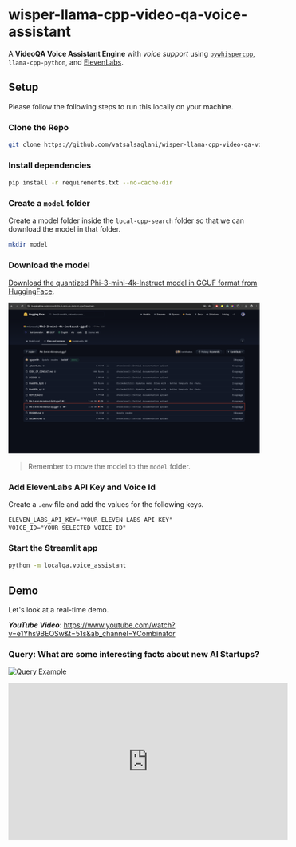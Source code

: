 # wisper-llama-cpp-video-qa-voice-assistant

A **VideoQA Voice Assistant Engine** with _voice support_ using [`pywhispercpp`](https://github.com/abdeladim-s/pywispercpp), `llama-cpp-python`, and [ElevenLabs](https://elevenlabs.io/).

## Setup

Please follow the following steps to run this locally on your machine.

### Clone the Repo

```sh
git clone https://github.com/vatsalsaglani/wisper-llama-cpp-video-qa-voice-assistant.git
```

### Install dependencies

```sh
pip install -r requirements.txt --no-cache-dir
```

### Create a `model` folder

Create a model folder inside the `local-cpp-search` folder so that we can download the model in that folder.

```sh
mkdir model
```

### Download the model

[Download the quantized Phi-3-mini-4k-Instruct model in GGUF format from HuggingFace](https://huggingface.co/microsoft/Phi-3-mini-4k-instruct-gguf/tree/main).

![Phi-3 Model Download page](./assets/phi-3-model-download-page.png)

> Remember to move the model to the `model` folder.

### Add ElevenLabs API Key and Voice Id

Create a `.env` file and add the values for the following keys.

```
ELEVEN_LABS_API_KEY="YOUR ELEVEN LABS API KEY"
VOICE_ID="YOUR SELECTED VOICE ID"
```

### Start the Streamlit app

```sh
python -m localqa.voice_assistant
```

## Demo

Let's look at a real-time demo.

**_YouTube Video_**: https://www.youtube.com/watch?v=e1Yhs9BEOSw&t=51s&ab_channel=YCombinator

### Query: What are some interesting facts about new AI Startups?

[![Query Example](https://img.youtube.com/vi/0-6LY9XJbZQ/0.jpg)](https://youtu.be/0-6LY9XJbZQ)

<iframe width="560" height="315" src="https://www.youtube.com/embed/0-6LY9XJbZQ?si=FkNhuB0NF2VlYaZG" title="YouTube video player" frameborder="0" allow="accelerometer; autoplay; clipboard-write; encrypted-media; gyroscope; picture-in-picture; web-share" referrerpolicy="strict-origin-when-cross-origin" allowfullscreen></iframe>